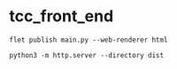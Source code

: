 # tcc_front_end
 
```
flet publish main.py --web-renderer html

python3 -m http.server --directory dist
```
